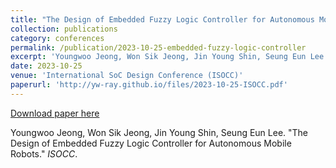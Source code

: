```yaml
---
title: "The Design of Embedded Fuzzy Logic Controller for Autonomous Mobile Robots"
collection: publications
category: conferences
permalink: /publication/2023-10-25-embedded-fuzzy-logic-controller
excerpt: 'Youngwoo Jeong, Won Sik Jeong, Jin Young Shin, Seung Eun Lee. &quot;The Design of Embedded Fuzzy Logic Controller for Autonomous Mobile Robots.&quot; <i>ISOCC</i>.'
date: 2023-10-25
venue: 'International SoC Design Conference (ISOCC)'
paperurl: 'http://yw-ray.github.io/files/2023-10-25-ISOCC.pdf'
---
```


<a href='http://yw-ray.github.io/files/2023-10-25-ISOCC.pdf'>Download paper here</a>

Youngwoo Jeong, Won Sik Jeong, Jin Young Shin, Seung Eun Lee. &quot;The Design of Embedded Fuzzy Logic Controller for Autonomous Mobile Robots.&quot; <i>ISOCC</i>.

